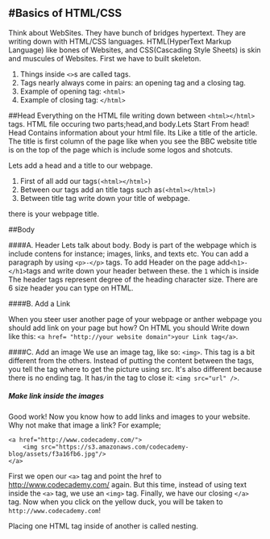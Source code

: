 #Basics of HTML/CSS
---------------------------------------------

Think about WebSites. They have bunch of bridges hypertext. They are writing down with HTML/CSS languages. HTML(HyperText Markup Language) like bones of Websites, and CSS(Cascading Style Sheets) is skin and muscules of Websites. First we have to built skeleton.

1. Things inside `<>`s are called tags.
2. Tags nearly always come in pairs: an opening tag and a closing tag.
3. Example of opening tag: `<html>`
4. Example of closing tag: `</html>`
 
##Head
  Everything on the HTML file writing down between 
`<html></html>` tags. HTML file occuring two parts;head,and body.Lets Start From head! Head Contains information about your html file. Its Like a title of the article. The title is first column of the page like when you see the BBC website title is on the top of the page which is include some logos and shotcuts.
	
  Lets add a head and a title to our webpage.


1.  First of all add our tags`(<html></html>)`
2. Between our tags add an title tags such as`(<html></html>)`
3. Between title tag write down your title of webpage.

there is your webpage title.

##Body

####A. Header 
Lets talk about body. Body is part of the webpage which is include contens for instance; images, links, and texts etc. You can add a paragraph by using `<p>-</p>` tags.
To add Header on the page add`<h1>-</h1>`tags and write down your header between these. the `1` which is inside The header tags represent degree of the heading character size. There are 6 size header you can type on HTML.

####B. Add a Link 

When you steer user another page of your webpage or anther webpage you should add link on your page but how? On HTML you should Write down like this: `<a href= "http://your website domain">your Link tag</a>`.

####C. Add an image
We use an image tag, like so: `<img>`. This tag is a bit different from the others. Instead of putting the content between the tags, you tell the tag where to get the picture using src. It's also different because there is no ending tag. It has` / `in the tag to close it: `<img src="url" />`.

##### Make link inside the images

Good work! Now you know how to add links and images to your website. Why not make that image a link? For example;

    <a href="http://www.codecademy.com/">
    	<img src="https://s3.amazonaws.com/codecademy-blog/assets/f3a16fb6.jpg"/>
    </a>

First we open our `<a>` tag and point the href to http://www.codecademy.com/ again.
But this time, instead of using text inside the `<a>` tag, we use an `<img>` tag.
Finally, we have our closing `</a>` tag.
Now when you click on the yellow duck, you will be taken to` http://www.codecademy.com`!

Placing one HTML tag inside of another is called nesting.